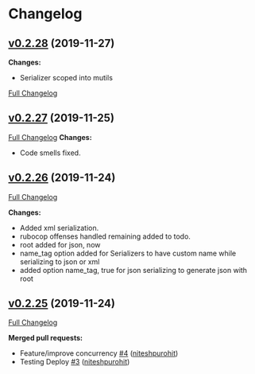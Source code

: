 # Changelog
## [v0.2.28](https://github.com/niteshpurohit/mutils/tree/v0.2.28) (2019-11-27)
**Changes:**
- Serializer scoped into mutils

[Full Changelog](https://github.com/niteshpurohit/mutils/compare/v0.2.27...v0.2.28)

## [v0.2.27](https://github.com/niteshpurohit/mutils/tree/v0.2.27) (2019-11-25)

[Full Changelog](https://github.com/niteshpurohit/mutils/compare/v0.2.26...v0.2.27)
**Changes:**
- Code smells fixed.

## [v0.2.26](https://github.com/niteshpurohit/mutils/tree/v0.2.26) (2019-11-24)

[Full Changelog](https://github.com/niteshpurohit/mutils/compare/v0.2.25...v0.2.26)

**Changes:**
- Added xml serialization.
- rubocop offenses handled remaining added to todo.
- root added for json, now
- name_tag option added for Serializers to have custom name while serializing to json or xml
- added option name_tag, true for json serializing to generate json with root

## [v0.2.25](https://github.com/niteshpurohit/mutils/tree/v0.2.25) (2019-11-24)

[Full Changelog](https://github.com/niteshpurohit/mutils/compare/885f96959dd3701ac20ed0981b920be753c00db0...v0.2.25)

**Merged pull requests:**

- Feature/improve concurrency [\#4](https://github.com/niteshpurohit/mutils/pull/4) ([niteshpurohit](https://github.com/niteshpurohit))
- Testing Deploy [\#3](https://github.com/niteshpurohit/mutils/pull/3) ([niteshpurohit](https://github.com/niteshpurohit))

